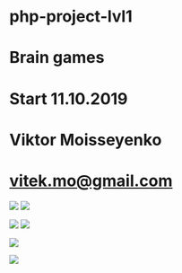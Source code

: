 # php-project-lvl1
# Brain games
# Start 11.10.2019
# Viktor Moisseyenko
# vitek.mo@gmail.com
<a href="https://codeclimate.com/github/vitek-mo/php-project-lvl1/maintainability"><img src="https://api.codeclimate.com/v1/badges/4183019995f4d16ee7f0/maintainability" /></a>
<a href="https://codeclimate.com/github/vitek-mo/php-project-lvl1/test_coverage"><img src="https://api.codeclimate.com/v1/badges/4183019995f4d16ee7f0/test_coverage" /></a>

<img src="https://travis-ci.org/vitek-mo/php-project-lvl1.svg?branch=master" />
<a href="https://asciinema.org/a/WugOisp8F9RU75oRvaxrpbjy1" target="_blank"><img src="https://asciinema.org/a/WugOisp8F9RU75oRvaxrpbjy1.svg" /></a>

<a href="https://asciinema.org/a/Pr9LPp7nrSqM7EKN6a8hpZxjc" target="_blank"><img src="https://asciinema.org/a/Pr9LPp7nrSqM7EKN6a8hpZxjc.svg" /></a>

<a href="https://asciinema.org/a/vhnio9AZwG0SlGpcU5ggmFSwv" target="_blank"><img src="https://asciinema.org/a/vhnio9AZwG0SlGpcU5ggmFSwv.svg" /></a>
